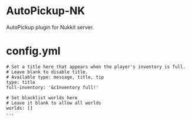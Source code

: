 # AutoPickup-NK
AutoPickup plugin for Nukkit server.

# config.yml
```---
# Set a title here that appears when the player's inventory is full.
# Leave blank to disable title.
# Available type: message, title, tip
type: title
full-inventory: '&cInventory full!'

# Set blacklist worlds here
# Leave it blank to allow all worlds
worlds: []
...
